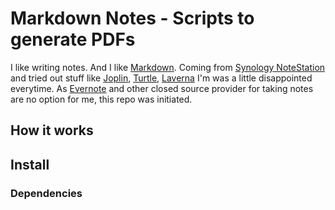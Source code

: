 # Markdown Notes - Scripts to generate PDFs

I like writing notes. And I like [Markdown](https://github.github.com/gfm/). Coming from [Synology NoteStation](https://www.synology.com/en-global/dsm/feature/note_station) and tried out stuff like [Joplin](https://joplin.cozic.net/), [Turtle](https://turtlapp.com/), [Laverna](https://laverna.cc) I'm was a little disappointed everytime. As [Evernote](https://evernote.com) and other closed source provider for taking notes are no option for me, this repo was initiated.

## How it works



## Install

### Dependencies



